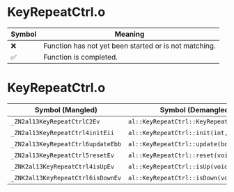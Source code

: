 # KeyRepeatCtrl.o
| Symbol | Meaning 
| ------------- | ------------- 
| :x: | Function has not yet been started or is not matching. 
| :white_check_mark: | Function is completed. 


# KeyRepeatCtrl.o
| Symbol (Mangled) | Symbol (Demangled) | Decompiled? |
| ------------- |  ------------- | ------------- |
| `_ZN2al13KeyRepeatCtrlC2Ev` | `al::KeyRepeatCtrl::KeyRepeatCtrl(void)` | :white_check_mark: |
| `_ZN2al13KeyRepeatCtrl4initEii` | `al::KeyRepeatCtrl::init(int,int)` | :white_check_mark: |
| `_ZN2al13KeyRepeatCtrl6updateEbb` | `al::KeyRepeatCtrl::update(bool,bool)` | :white_check_mark: |
| `_ZN2al13KeyRepeatCtrl5resetEv` | `al::KeyRepeatCtrl::reset(void)` | :white_check_mark: |
| `_ZNK2al13KeyRepeatCtrl4isUpEv` | `al::KeyRepeatCtrl::isUp(void)const` | :white_check_mark: |
| `_ZNK2al13KeyRepeatCtrl6isDownEv` | `al::KeyRepeatCtrl::isDown(void)const` | :white_check_mark: |

